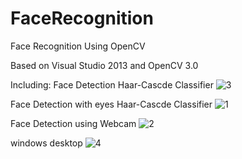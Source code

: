# FaceRecognition
Face Recognition Using OpenCV

Based on Visual Studio 2013 and OpenCV 3.0

Including:
Face Detection Haar-Cascde Classifier
![3](https://cloud.githubusercontent.com/assets/15053464/17649379/19cb9a14-622c-11e6-963e-22f6208469b3.JPG)

Face Detection with eyes Haar-Cascde Classifier
![1](https://cloud.githubusercontent.com/assets/15053464/17649377/19b08454-622c-11e6-8721-ad821be46d61.JPG)

Face Detection using Webcam
![2](https://cloud.githubusercontent.com/assets/15053464/17649378/19c2dac8-622c-11e6-9387-93b2747b0ce1.JPG)

windows desktop
![4](https://cloud.githubusercontent.com/assets/15053464/17649380/19cde814-622c-11e6-9481-d72fe4e5a3e9.JPG)
